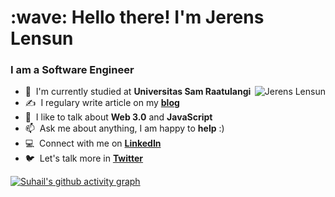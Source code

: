 <h1 align="left" id="jerensl-title">:wave: Hello there! I'm Jerens Lensun</h1>
<h3 align="left">I am a Software Engineer</h3>


<a href="#jerensl-title">
  <img src="https://github-readme-stats.vercel.app/api?username=jerensl&show_icons=true&theme=react&count_private=true&include_all_commits=true" alt="Jerens Lensun" align="right" />
</a>

- :office: &nbsp;I'm currently studied at **Universitas Sam Raatulangi**
- :writing_hand: &nbsp;I regulary write article on my **[blog]**
- :speech_balloon: &nbsp;I like to talk about **Web 3.0** and **JavaScript**
- :mailbox: &nbsp;Ask me about anything, I am happy to **help** :)
- :computer: &nbsp;Connect with me on **[LinkedIn]**
- :bird: &nbsp;Let's talk more in **[Twitter]**

[linkedin]: https://www.linkedin.com/in/jerensl "LinkedIn"
[twitter]: https://twitter.com/jerensl "Twitter"
[blog]: https://www.jerenslensun.com/blog "Blog"

[![Suhail's github activity graph](https://activity-graph.herokuapp.com/graph?username=jerensl&theme=react-dark)](https://github.com/jerensl)